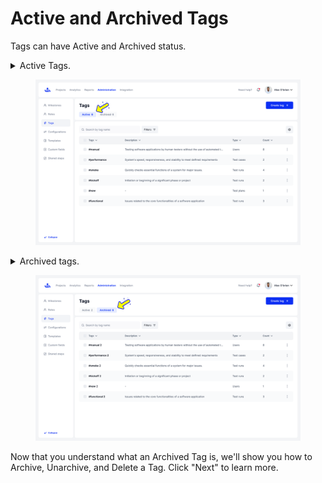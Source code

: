 # Active and Archived Tags

Tags can have Active and Archived status.&#x20;

<details>

<summary>Active Tags.</summary>

Active Tags are currently in use, and you can view all their details, including name, description, type, and usage count (how many times they have been used).

</details>

<figure><img src="../../.gitbook/assets/201_Tags.png" alt=""><figcaption></figcaption></figure>

<details>

<summary>Archived tags.</summary>

Archived tags are those that have not been deleted but have been set to archived by the user.

</details>

<figure><img src="../../.gitbook/assets/198_Tags (1).png" alt=""><figcaption></figcaption></figure>

Now that you understand what an Archived Tag is, we'll show you how to Archive, Unarchive, and Delete a Tag. Click "Next" to learn more.
